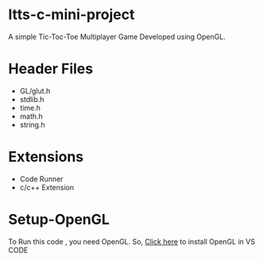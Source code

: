 # ltts-c-mini-project
A simple Tic-Toc-Toe Multiplayer Game Developed using OpenGL.  
# Header Files
* GL/glut.h
* stdlib.h
* time.h
* math.h
* string.h
# Extensions
* Code Runner
* c/c++ Extension
# Setup-OpenGL
To Run this code , you need OpenGL. So, [Click here](https://www.youtube.com/watch?v=j9HjjB-sJL0) to install OpenGL in VS CODE
